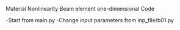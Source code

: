 Material Nonlinearity Beam element one-dimensional Code


-Start from main.py
-Change input parameters from inp_file/b01.py